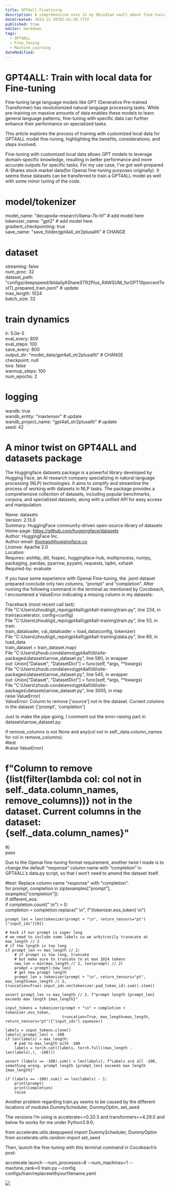 ```yaml
---
title: GPT4all Finetining
description: A comprehensive note in my Obsidian vault about fine-tuning the GPT4ALL model – a large language model that can be fine-tuned on customized local data to improve its performance and accuracy for specific tasks. This note may include information on benefits, considerations, steps involved, and best practices for fine-tuning the GPT4ALL model using your well-prepared A-Shares stock market data or other specialized datasets.
dateCreated: 2023-12-30T02:41:39.777Z
published: true
editor: markdown
tags:
  - GPT4ALL
  - Fine_Tuning
  - Machine_Learning
dateModified: 
---
```

# GPT4ALL: Train with local data for Fine-tuning

Fine-tuning large language models like GPT (Generative Pre-trained Transformer) has revolutionized natural language processing tasks. While pre-training on massive amounts of data enables these models to learn general language patterns, fine-tuning with specific data can further enhance their performance on specialized tasks.

This article explores the process of training with customized local data for GPT4ALL model fine-tuning, highlighting the benefits, considerations, and steps involved.

Fine-tuning with customized local data allows GPT models to leverage domain-specific knowledge, resulting in better performance and more accurate outputs for specific tasks. For my use case, I’ve got well-prepared A-Shares stock market data(for Openai fine-tuning purposes originally). It seems these datasets can be transferred to train a GPT4ALL model as well with some minor tuning of the code.

# model/tokenizer  
model_name: "decapoda-research/llama-7b-hf" # add model here  
tokenizer_name: "gpt2" # add model here  
gradient_checkpointing: true  
save_name: "save_folder/gpt4all_str2plusallti" # CHANGE   
  
# dataset  
streaming: false  
num_proc: 32  
dataset_path: "configs/deepspeed/tbldailyAShareSTR2Plus_RAWSUM_forGPT10percentTestTI_prepared_train.jsonl" # update  
max_length: 1024  
batch_size: 32  
  
# train dynamics  
lr: 5.0e-5  
eval_every: 800  
eval_steps: 100  
save_every: 800  
output_dir: "model_data/gpt4all_str2plusallti" # CHANGE  
checkpoint: null  
lora: false  
warmup_steps: 100  
num_epochs: 2  
  
# logging  
wandb: true  
wandb_entity: "maxtensor" # update  
wandb_project_name: "gpt4all_str2plusallti" # update  
seed: 42

# A minor twist on GPT4ALL and datasets package

The Huggingface datasets package is a powerful library developed by Hugging Face, an AI research company specializing in natural language processing (NLP) technologies. It aims to simplify and streamline the process of working with datasets in NLP tasks. The package provides a comprehensive collection of datasets, including popular benchmarks, corpora, and specialized datasets, along with a unified API for easy access and manipulation.

Name: datasets  
Version: 2.13.0  
Summary: HuggingFace community-driven open-source library of datasets  
Home-page: https://github.com/huggingface/datasets  
Author: HuggingFace Inc.  
Author-email: thomas@huggingface.co  
License: Apache 2.0  
Location:   
Requires: aiohttp, dill, fsspec, huggingface-hub, multiprocess, numpy, packaging, pandas, pyarrow, pyyaml, requests, tqdm, xxhash  
Required-by: evaluate

If you have some experience with Openai Fine-tuning, the .jsonl dataset prepared conclude only two columns, “prompt” and “completion”. After running the following command in the terminal as mentioned by Cocobeach, I encountered a ValueError indicating a missing column in my datasets:

Traceback (most recent call last):  
  File "C:\Users\zhoub\git_repo\gpt4all\gpt4all-training\train.py", line 234, in <module>  
    train(accelerator, config=config)  
  File "C:\Users\zhoub\git_repo\gpt4all\gpt4all-training\train.py", line 53, in train  
    train_dataloader, val_dataloader = load_data(config, tokenizer)  
  File "C:\Users\zhoub\git_repo\gpt4all\gpt4all-training\data.py", line 89, in load_data  
    train_dataset = train_dataset.map(  
  File "C:\Users\zhoub\.conda\envs\gpt4all\lib\site-packages\datasets\arrow_dataset.py", line 580, in wrapper  
    out: Union["Dataset", "DatasetDict"] = func(self, *args, **kwargs)  
  File "C:\Users\zhoub\.conda\envs\gpt4all\lib\site-packages\datasets\arrow_dataset.py", line 545, in wrapper  
    out: Union["Dataset", "DatasetDict"] = func(self, *args, **kwargs)  
  File "C:\Users\zhoub\.conda\envs\gpt4all\lib\site-packages\datasets\arrow_dataset.py", line 3005, in map  
    raise ValueError(  
ValueError: Column to remove ['source'] not in the dataset. Current columns in the dataset: ['prompt', 'completion']

Just to make the pipe going, I comment out the error-raising part in datasets\arrow_dataset.py.

if remove_columns is not None and any(col not in self._data.column_names for col in remove_columns):  
  #test  
  #raise ValueError(  
  #    f"Column to remove {list(filter(lambda col: col not in self._data.column_names, remove_columns))} not in the dataset. Current columns in the dataset: {self._data.column_names}"  
  #)  
  pass

Due to the Openai fine-tuning format requirement, another twist I made is to change the default “response” column name with “completion” in GPT4ALL’s data.py script, so that I won’t need to amend the dataset itself.

#test: Replace column name "response" with "completion".  
for prompt, completion in zip(examples["prompt"], examples["completion"]):  
    if different_eos:  
        if completion.count("</s> \n") > 0:  
            completion = completion.replace("</s> \n", f"{tokenizer.eos_token} \n")   
  
    prompt_len = len(tokenizer(prompt + "\n", return_tensors="pt")["input_ids"][0])  
  
    # hack if our prompt is super long  
    # we need to include some labels so we arbitrarily trunacate at max_length // 2  
    # if the length is too long  
    if prompt_len >= max_length // 2:  
        # if prompt is too long, truncate  
        # but make sure to truncate to at max 1024 tokens  
        new_len = min(max_length // 2, len(prompt) // 2)  
        prompt = prompt[:new_len]  
        # get new prompt length  
        prompt_len = tokenizer(prompt + "\n", return_tensors="pt", max_length=max_length // 2, truncation=True).input_ids.ne(tokenizer.pad_token_id).sum().item()  
  
    assert prompt_len <= max_length // 2, f"prompt length {prompt_len} exceeds max length {max_length}"  
  
    input_tokens = tokenizer(prompt + "\n" + completion + tokenizer.eos_token,  
                             truncation=True, max_length=max_length, return_tensors="pt")["input_ids"].squeeze()  
  
    labels = input_tokens.clone()  
    labels[:prompt_len] = -100  
    if len(labels) < max_length:  
        # pad to max_length with -100  
        labels = torch.cat([labels, torch.full((max_length - len(labels),), -100)])  
  
    assert (labels == -100).sum() < len(labels), f"Labels are all -100, something wrong. prompt length {prompt_len} exceeds max length {max_length}"   
      
    if (labels == -100).sum() == len(labels) - 1:  
        print(prompt)  
        print(completion)  
        raise

Another problem regarding train.py seems to be caused by the different locations of modules DummyScheduler, DummyOptim, set_seed.

The versions I’m using is accelerate==0.20.3 and transformers==4.29.0 and below fix works for me under Python3.9.0;

from accelerate.utils.deepspeed import DummyScheduler, DummyOptim  
from accelerate.utils.random import set_seed  

Then, launch the fine-tuning with this terminal command in Cocobeach’s post:

accelerate launch --num_processes=8 --num_machines=1 --machine_rank=0 train.py --config configs/train/replacewithyourfilename.yaml

![](https://miro.medium.com/v2/resize:fit:1000/1*LvQaSVl9VAA7GaHSVkEewQ.png)